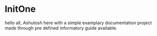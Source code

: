 # InitOne

hello all,
Ashutosh here with a simple examplary documentation project made through pre defined informatory guide available.
